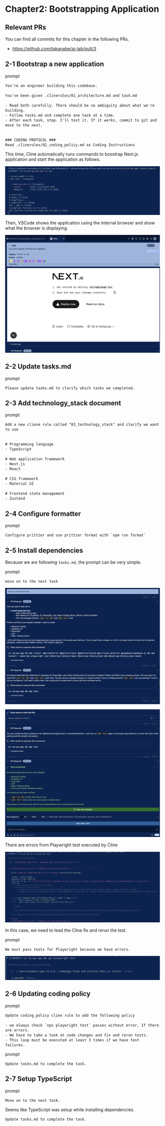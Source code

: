 # Chapter2: Bootstrapping Application

## Relevant PRs

You can find all commits for this chapter in the following PRs.

- https://github.com/takanabe/ai-lab/pull/3

## 2-1 Bootstrap a new application

prompt

```
You're an engineer building this codebase.

You've been given .clinerules/01_architecture.md and task.md

- Read both carefully. There should be no ambiguity about what we're building.
- Follow tasks.md and complete one task at a time.
- After each task, stop. I'll test it. If it works, commit to git and move to the next.


### CODING PROTOCOL ###
Read .clinerules/02_coding_policy.md as Coding Instructions
```

This time, Cline automatically runs commands to boostrap Next.js application and start the application as follows.


![](images/2_1_start_nextjs_app.png)

Then, VSCode shows the application using the internal browser and show what the browser is displaying.

![](images/2_2_access_nestjs_app_from_vscode.png)


## 2-2 Update tasks.md

prompt

```
Please update tasks.md to clarify which tasks we completed.
```


## 2-3 Add technology_stack document

prompt

```
Add a new cliene rule called "03_technology_stack" and clarify we want to use


# Programming language
- TypeScript

# Web application framework
- Next.js
- React

# CSS framework
- Material UI

# Frontend state management
- Zustand
```

## 2-4 Configure formatter

prompt

```
Configure prittier and use prittier format with `npm run format`
```


## 2-5 Install dependencies

Because we are following `tasks.md`, the prompt can be very simple.

prompt

```
move on to the next task
```


![](images/2_3_install_deps_1.png)

![](images/2_4_install_deps_2.png)


There are errors from Playwright test executed by Cline

![](images/2_5_errors_from_playwright.png)

In this case, we need to lead the Cline fix and rerun the test. 


prompt

```
We must pass tests for Playwright because we have errors.
```

![](images/2_6_pass_playwright.png)



## 2-6 Updating coding policy

prompt

```
Update coding_policy clien rule to add the following policy

- we always check `npx playwright test` passes without error. If there are errors. 
- We have to take a look at code changes and fix and rerun tests. 
- This loop must be executed at least 3 times if we have test failures.
```

prompt

```
Update tasks.md to complete the task.
```


## 2-7 Setup TypeScript

prompt

```
Move on to the next task.
```


Seems like TypeScript was setup while installing dependencies.


```
Update tasks.md to complete the task.
```
